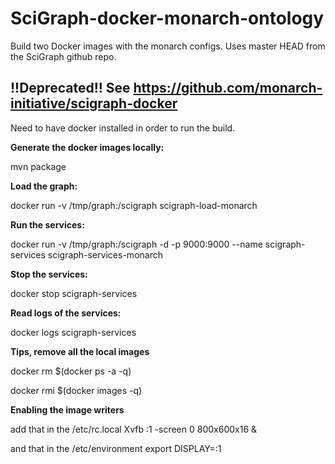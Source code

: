 # SciGraph-docker-monarch-ontology
Build two Docker images with the monarch configs. Uses master HEAD from the SciGraph github repo.

## !!Deprecated!! See https://github.com/monarch-initiative/scigraph-docker

Need to have docker installed in order to run the build.

**Generate the docker images locally:**

mvn package


**Load the graph:**

docker run -v /tmp/graph:/scigraph scigraph-load-monarch

**Run the services:**

docker run -v /tmp/graph:/scigraph -d -p 9000:9000 --name scigraph-services scigraph-services-monarch

**Stop the services:**

docker stop scigraph-services

**Read logs of the services:**

docker logs scigraph-services

**Tips, remove all the local images**

docker rm $(docker ps -a -q)

docker rmi $(docker images -q)

**Enabling the image writers**

add that in the /etc/rc.local
Xvfb :1 -screen 0 800x600x16 &

and that in the /etc/environment
export DISPLAY=:1
